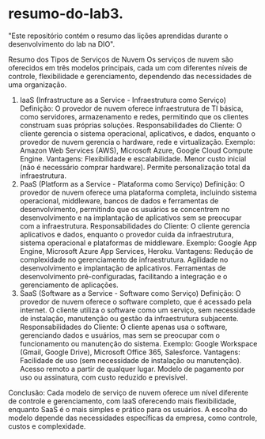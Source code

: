 # resumo-do-lab3.
"Este repositório contém o resumo das lições aprendidas durante o desenvolvimento do lab na DIO".

Resumo dos Tipos de Serviços de Nuvem
Os serviços de nuvem são oferecidos em três modelos principais, cada um com diferentes níveis de controle, flexibilidade e gerenciamento, dependendo das necessidades de uma organização.

1. IaaS (Infrastructure as a Service - Infraestrutura como Serviço)
Definição: O provedor de nuvem oferece infraestrutura de TI básica, como servidores, armazenamento e redes, permitindo que os clientes construam suas próprias soluções.
Responsabilidades do Cliente: O cliente gerencia o sistema operacional, aplicativos, e dados, enquanto o provedor de nuvem gerencia o hardware, rede e virtualização.
Exemplo: Amazon Web Services (AWS), Microsoft Azure, Google Cloud Compute Engine.
Vantagens:
Flexibilidade e escalabilidade.
Menor custo inicial (não é necessário comprar hardware).
Permite personalização total da infraestrutura.
2. PaaS (Platform as a Service - Plataforma como Serviço)
Definição: O provedor de nuvem oferece uma plataforma completa, incluindo sistema operacional, middleware, bancos de dados e ferramentas de desenvolvimento, permitindo que os usuários se concentrem no desenvolvimento e na implantação de aplicativos sem se preocupar com a infraestrutura.
Responsabilidades do Cliente: O cliente gerencia aplicativos e dados, enquanto o provedor cuida da infraestrutura, sistema operacional e plataformas de middleware.
Exemplo: Google App Engine, Microsoft Azure App Services, Heroku.
Vantagens:
Redução de complexidade no gerenciamento de infraestrutura.
Agilidade no desenvolvimento e implantação de aplicativos.
Ferramentas de desenvolvimento pré-configuradas, facilitando a integração e o gerenciamento de aplicações.
3. SaaS (Software as a Service - Software como Serviço)
Definição: O provedor de nuvem oferece o software completo, que é acessado pela internet. O cliente utiliza o software como um serviço, sem necessidade de instalação, manutenção ou gestão da infraestrutura subjacente.
Responsabilidades do Cliente: O cliente apenas usa o software, gerenciando dados e usuários, mas sem se preocupar com o funcionamento ou manutenção do sistema.
Exemplo: Google Workspace (Gmail, Google Drive), Microsoft Office 365, Salesforce.
Vantagens:
Facilidade de uso (sem necessidade de instalação ou manutenção).
Acesso remoto a partir de qualquer lugar.
Modelo de pagamento por uso ou assinatura, com custo reduzido e previsível.

Conclusão:
Cada modelo de serviço de nuvem oferece um nível diferente de controle e gerenciamento, com IaaS oferecendo mais flexibilidade, enquanto SaaS é o mais simples e prático para os usuários. A escolha do modelo depende das necessidades específicas da empresa, como controle, custos e complexidade.

